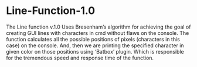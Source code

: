 # Line-Function-1.0
The Line function v.1.0 Uses Bresenham’s algorithm for achieving the goal of creating GUI lines with characters in cmd without flaws on the console. The function calculates all the possible positions of pixels (characters in this case) on the console.  And, then we are printing the specified character in given color on those positions using ‘Batbox’ plugin. Which is responsible for the tremendous speed and response time of the function.
